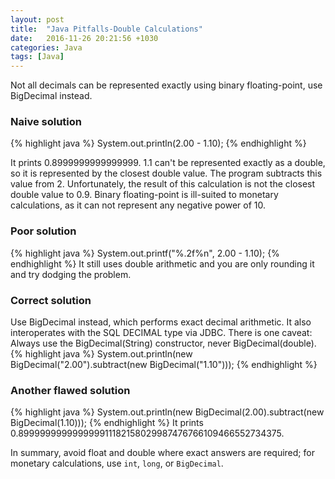 ```yaml
---
layout: post
title:  "Java Pitfalls-Double Calculations"
date:   2016-11-26 20:21:56 +1030
categories: Java
tags: [Java]
---
```

Not all decimals can be represented exactly using binary floating-point, use BigDecimal instead.
<!--summary break-->

### Naive solution

{% highlight java %}
System.out.println(2.00 - 1.10);
{% endhighlight %}

It prints 0.8999999999999999. 1.1 can't be represented exactly as a double, so it is represented by the closest double value. The program subtracts this value from 2. Unfortunately, the result of this calculation is not the closest double value to 0.9. Binary floating-point is ill-suited to monetary calculations, as it can not represent any negative power of 10.

### Poor solution

{% highlight java %}
System.out.printf("%.2f%n", 2.00 - 1.10);
{% endhighlight %}
It still uses double arithmetic and you are only rounding it and try dodging the problem.

### Correct solution
Use BigDecimal instead, which performs exact decimal arithmetic. It also interoperates with the SQL DECIMAL type via JDBC. There is one caveat: Always use the BigDecimal(String) constructor, never BigDecimal(double).
{% highlight java %}
System.out.println(new BigDecimal("2.00").subtract(new BigDecimal("1.10")));
{% endhighlight %}

### Another flawed solution
{% highlight java %}
System.out.println(new BigDecimal(2.00).subtract(new BigDecimal(1.10)));
{% endhighlight %}
It prints 0.899999999999999911182158029987476766109466552734375.


In summary, avoid float and double where exact answers are required; for monetary calculations, use `int`, `long`, or `BigDecimal`.